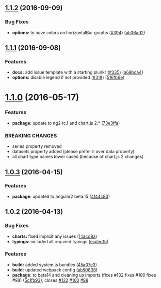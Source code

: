 <a name="1.1.2"></a>
## [1.1.2](https://github.com/valor-software/ng2-charts/compare/v1.1.1...v1.1.2) (2016-09-09)


### Bug Fixes

* **options:** to have colors on horizontalBar graphs ([#394](https://github.com/valor-software/ng2-charts/issues/394)) ([ab06ad2](https://github.com/valor-software/ng2-charts/commit/ab06ad2))



<a name="1.1.1"></a>
## [1.1.1](https://github.com/valor-software/ng2-charts/compare/v1.1.0...v1.1.1) (2016-09-08)


### Features

* **docs:** add issue template with a starting plunkr ([#335](https://github.com/valor-software/ng2-charts/issues/335)) ([a69bca4](https://github.com/valor-software/ng2-charts/commit/a69bca4))
* **options:** disable legend if not provided ([#318](https://github.com/valor-software/ng2-charts/issues/318)) ([516fb6e](https://github.com/valor-software/ng2-charts/commit/516fb6e))



<a name="1.1.0"></a>
# [1.1.0](https://github.com/valor-software/ng2-charts/compare/v1.0.3...v1.1.0) (2016-05-17)


### Features

* **package:** update to ng2 rc.1 and chart.js 2.* ([73e3ffa](https://github.com/valor-software/ng2-charts/commit/73e3ffa))


### BREAKING CHANGES

- series property removed
- datasets property added (please prefer it over data property)
- all chart type names lower cased (because of chart.js 2 changes)



<a name="1.0.3"></a>
## [1.0.3](https://github.com/valor-software/ng2-charts/compare/v1.0.2...v1.0.3) (2016-04-15)


### Features

* **package:** updated to angular2 beta.15 ([4f44c83](https://github.com/valor-software/ng2-charts/commit/4f44c83))



<a name="1.0.2"></a>
## 1.0.2 (2016-04-13)


### Bug Fixes

* **charts:** fixed implicit any issues ([14acd8a](https://github.com/valor-software/ng2-charts/commit/14acd8a))
* **typings:** included all required typings ([ecdedf5](https://github.com/valor-software/ng2-charts/commit/ecdedf5))

### Features

* **build:** added system.js bundles ([45a07e3](https://github.com/valor-software/ng2-charts/commit/45a07e3))
* **build:** updated webpack config ([ab50836](https://github.com/valor-software/ng2-charts/commit/ab50836))
* **package:** to beta14 and cleaning up imports (fixes #132 fixes #100 fixes #98) ([5c1fb93](https://github.com/valor-software/ng2-charts/commit/5c1fb93)), closes [#132](https://github.com/valor-software/ng2-charts/issues/132) [#100](https://github.com/valor-software/ng2-charts/issues/100) [#98](https://github.com/valor-software/ng2-charts/issues/98)



